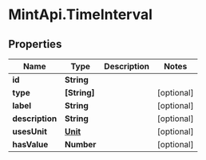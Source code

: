 # MintApi.TimeInterval

## Properties

Name | Type | Description | Notes
------------ | ------------- | ------------- | -------------
**id** | **String** |  | 
**type** | **[String]** |  | [optional] 
**label** | **String** |  | [optional] 
**description** | **String** |  | [optional] 
**usesUnit** | [**Unit**](Unit.md) |  | [optional] 
**hasValue** | **Number** |  | [optional] 



